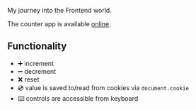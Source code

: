 My journey into the Frontend world.

The counter app is available [online](https://dmitriyrotaenko.github.io/fe-learning/counter/).

## Functionality

- ➕ increment
- ➖ decrement
- ❌ reset
- 💿 value is saved to/read from cookies via `document.cookie`
- ⌨️ controls are accessible from keyboard
